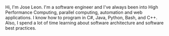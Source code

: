 
Hi, I'm Jose Leon. I'm a software engineer and I've always been into High Performance Computing, parallel computing, automation and web applications.
I know how to program in C#, Java, Python, Bash, and C++. Also, I spend a lot of time learning about software architecture and software best practices.
<!---
jlleonr/jlleonr is a ✨ special ✨ repository because its `README.md` (this file) appears on your GitHub profile.
You can click the Preview link to take a look at your changes.
--->
